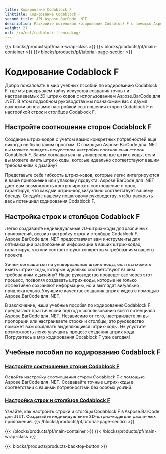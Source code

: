 ```yaml
---
title: Кодирование Codablock F
linktitle: Кодирование Codablock F
second_title: API Aspose.BarCode .NET
description: Раскройте потенциал кодирования Codablock F с помощью Aspose.BarCode для .NET. Настройте соотношение сторон, настройте строки и столбцы для точных 2D-штрих-кодов.
weight: 21
url: /ru/net/codablock-f-encoding/
---
```


{{< blocks/products/pf/main-wrap-class >}}
{{< blocks/products/pf/main-container >}}
{{< blocks/products/pf/tutorial-page-section >}}

# Кодирование Codablock F


Добро пожаловать в мир учебных пособий по кодированию Codablock F, где мы раскрываем тайну искусства создания точных и настраиваемых 2D-штрих-кодов с использованием Aspose.BarCode для .NET. В этом подробном руководстве мы познакомим вас с двумя важными аспектами: настройкой соотношения сторон Codablock F и настройкой строк и столбцов Codablock F.

## Настройте соотношение сторон Codablock F

Создание штрих-кодов с учетом ваших конкретных потребностей еще никогда не было таким простым. С помощью Aspose.BarCode для .NET вы можете овладеть искусством настройки соотношения сторон Codablock F. Зачем соглашаться на универсальные штрих-коды, если вы можете иметь штрих-коды, которые идеально соответствуют вашим требованиям к дизайну?

Представьте себе гибкость штрих-кодов, которые легко интегрируются в ваше приложение или упаковку продукта. Aspose.BarCode для .NET дает вам возможность контролировать соотношение сторон, гарантируя, что каждый штрих-код визуально соответствует вашему бренду. Следуйте нашему пошаговому руководству, чтобы раскрыть весь потенциал кодирования Codablock F.

## Настройка строк и столбцов Codablock F

Легко создавайте индивидуальные 2D-штрих-коды для различных приложений, освоив настройку строк и столбцов Codablock F. Aspose.BarCode для .NET предоставляет вам инструменты для оптимизации расположения информации в ваших штрих-кодах, гарантируя, что они соответствуют конкретным требованиям вашего проекта.

Зачем соглашаться на универсальные штрих-коды, если вы можете иметь штрих-коды, которые идеально соответствуют вашим требованиям к дизайну? Наше руководство проведет вас через этот процесс, позволяя создавать штрих-коды, которые не только эффективно сохраняют информацию, но и выглядят визуально привлекательно. Улучшите качество создания штрих-кодов с помощью Aspose.BarCode для .NET.

В заключение, наши учебные пособия по кодированию Codablock F предлагают практический подход к использованию всего потенциала Aspose.BarCode для .NET. Независимо от того, настраиваете ли вы пропорции или настраиваете строки и столбцы, это руководство поможет вам создавать выделяющиеся штрих-коды. Не упустите возможность легко улучшить процесс создания штрих-кода. Погрузитесь в мир кодирования Codablock F уже сегодня!
## Учебные пособия по кодированию Codablock F
### [Настройте соотношение сторон Codablock F](./codablock-f-aspect-ratio-customization/)
Освойте настройку соотношения сторон Codablock F с помощью Aspose.BarCode для .NET. Создавайте точные штрих-коды в соответствии с вашими потребностями без особых усилий.
### [Настройка строк и столбцов Codablock F](./codablock-f-row-column-configuration/)
Узнайте, как настроить строки и столбцы Codablock F в Aspose.BarCode для .NET. Создавайте индивидуальные 2D-штрих-коды для различных приложений.
{{< /blocks/products/pf/tutorial-page-section >}}

{{< /blocks/products/pf/main-container >}}
{{< /blocks/products/pf/main-wrap-class >}}

{{< blocks/products/products-backtop-button >}}
